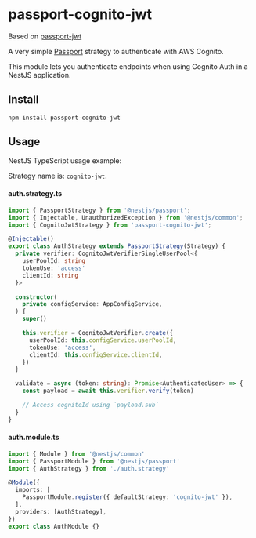 # passport-cognito-jwt

Based on [passport-jwt](https://github.com/mikenicholson/passport-jwt) 

A very simple [Passport](http://passportjs.org/) strategy to authenticate with AWS Cognito.

This module lets you authenticate endpoints when using Cognito Auth in a NestJS application.

## Install

    npm install passport-cognito-jwt

## Usage

NestJS TypeScript usage example:

Strategy name is: `cognito-jwt`.

#### auth.strategy.ts
```ts
import { PassportStrategy } from '@nestjs/passport';
import { Injectable, UnauthorizedException } from '@nestjs/common';
import { CognitoJwtStrategy } from 'passport-cognito-jwt';

@Injectable()
export class AuthStrategy extends PassportStrategy(Strategy) {
  private verifier: CognitoJwtVerifierSingleUserPool<{
    userPoolId: string
    tokenUse: 'access'
    clientId: string
  }>

  constructor(
    private configService: AppConfigService,
  ) {
    super()

    this.verifier = CognitoJwtVerifier.create({
      userPoolId: this.configService.userPoolId,
      tokenUse: 'access',
      clientId: this.configService.clientId,
    })
  }

  validate = async (token: string): Promise<AuthenticatedUser> => {
    const payload = await this.verifier.verify(token)

    // Access cognitoId using `payload.sub`
  }
}
```

#### auth.module.ts
```ts
import { Module } from '@nestjs/common'
import { PassportModule } from '@nestjs/passport'
import { AuthStrategy } from './auth.strategy'

@Module({
  imports: [
    PassportModule.register({ defaultStrategy: 'cognito-jwt' }),
  ],
  providers: [AuthStrategy],
})
export class AuthModule {}
```

